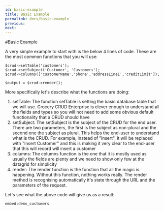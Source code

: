 ```yaml
---
id: basic-example
title: Basic Example
permalink: docs/basic-example
previous: 
next: 
---
```


#Basic Example

A very simple example to start with is the below 4 lines of code. These are the most common functions that you will use:
<pre><code class="php">$crud->setTable('customers');
$crud->setSubject('Customer', 'Customers');
$crud->columns(['customerName','phone','addressLine1','creditLimit']);

$output = $crud->render();
</code></pre>

More specifically let's describe what the functions are doing:
<ol>
	<li>setTable: The function setTable is setting the basic database table that we will use. Grocery CRUD Enterprise is clever enough to understand all the fields and types so you will not need to add some obvious default functionality that a CRUD should have</li>
	<li>setSubject: The setSubject is the subject of the CRUD for the end user. There are two parameters, the first is the subject as non-plural and the second one the subject as plural. This helps the end-user to understand what is the CRUD. For example, instead of "Insert", it will be replaced with "Insert Customer" and this is making it very clear to the end-user that this will record will insert a customer</li>
	<li>columns: The columns function is the one that it is mostly used as usually the fields are plenty and we need to show only few at the datagrid for simplicity</li>
	<li>render: The render function is the function that all the magic is happening. Without this function, nothing works really. The render method is recognising automatically it's state through the URL and the parameters of the request.</li>
</ol>

Let's see what the above code will give us as a result:

`embed:demo_customers`